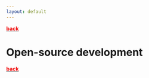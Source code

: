 ```yaml
---
layout: default
---
```


[<span style="color:#f00909">**back**</span>](./)

# Open-source development



[<span style="color:#f00909">**back**</span>](./)
